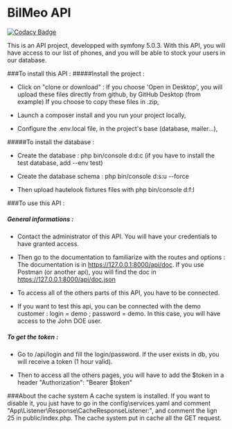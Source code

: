 
# BilMeo API

[![Codacy Badge](https://api.codacy.com/project/badge/Grade/626281b600be407f8dbab68bf7fb5b1f)](https://app.codacy.com/manual/Aetius/BileMo?utm_source=github.com&utm_medium=referral&utm_content=Aetius/BileMo&utm_campaign=Badge_Grade_Dashboard)

 
This is an API project, developped with symfony 5.0.3. 
With this API, you will have access to our list of phones, and you will be able to stock your users in our database. 

###To install this API : 
#####Install the project : 
- Click on "clone or download" : If you choose 'Open in Desktop', you will upload these files directly from github, by GitHub Desktop (from example) If you choose to copy these files in .zip,

- Launch a composer install and you run your project locally,
 
- Configure the .env.local file, in the project's base (database, mailer...), 

#####To install the database : 
- Create the database : php bin/console d:d:c (if you have to install the test database, add --env test)

- Create the database schema : php bin/console d:s:u --force

- Then upload hautelook fixtures files with php bin/console d:f:l

###To use this API :
##### General informations : 
- Contact the administrator of this API. You will have your credentials to have granted access. 
- Then go to the documentation to familiarize with the routes and options : 
    The documentation is in https://127.0.0.1:8000/api/doc. 
    If you use Postman (or another api), you will find the doc in https://127.0.0.1:8000/api/doc.json
    
- To access all of the others parts of this API, you have to be connected. 

- If you want to test this api, you can be connected with the demo customer : login = demo ; password = demo. In this case, you will have access to the John DOE user. 

##### To get the token :
-  Go to /api/login and fill the login/password. If the user exists in db, you will receive a token (1 hour valid). 

- Then to access all the others pages, you will have to add the $token in a header "Authorization": "Bearer $token"

###About the cache system
A cache system is installed. If you want to disable it, you just have to go in the config\services.yaml and comment "App\Listener\Response\CacheResponseListener:", and comment the lign 25 in public/index.php. 
The cache system put in cache all the GET request. 
